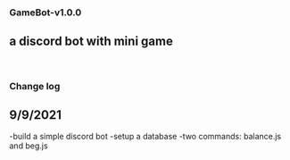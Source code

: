 ### GameBot-v1.0.0
## a discord bot with mini game

<br />

### Change log
## 9/9/2021
-build a simple discord bot
-setup a database
-two commands: balance.js and beg.js 
